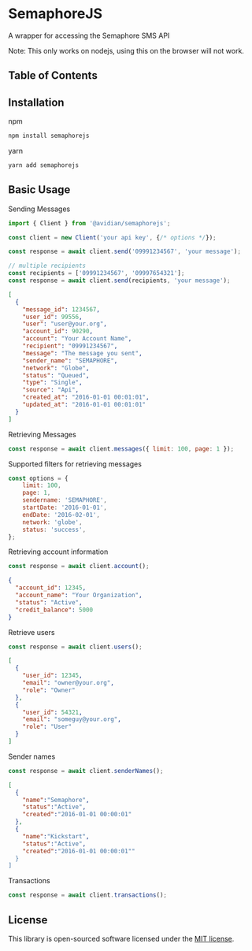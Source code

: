 # SemaphoreJS

A wrapper for accessing the Semaphore SMS API

Note: This only works on nodejs, using this on the browser will not work.

## Table of Contents

## Installation

npm

```sh
npm install semaphorejs
```

yarn

```sh
yarn add semaphorejs
```

## Basic Usage

Sending Messages

```javascript
import { Client } from '@avidian/semaphorejs';

const client = new Client('your api key', {/* options */});

const response = await client.send('09991234567', 'your message');

// multiple recipients
const recipients = ['09991234567', '09997654321'];
const response = await client.send(recipients, 'your message');
```

```json
[
  {
    "message_id": 1234567,
    "user_id": 99556,
    "user": "user@your.org",
    "account_id": 90290,
    "account": "Your Account Name",
    "recipient": "09991234567",
    "message": "The message you sent",
    "sender_name": "SEMAPHORE",
    "network": "Globe",
    "status": "Queued",
    "type": "Single",
    "source": "Api",
    "created_at": "2016-01-01 00:01:01",
    "updated_at": "2016-01-01 00:01:01"
  }
]
```

Retrieving Messages

```javascript
const response = await client.messages({ limit: 100, page: 1 });
```

Supported filters for retrieving messages

```javascript
const options = {
    limit: 100,
    page: 1,
    sendername: 'SEMAPHORE',
    startDate: '2016-01-01',
    endDate: '2016-02-01',
    network: 'globe',
    status: 'success',
};
```

Retrieving account information

```javascript
const response = await client.account();
```

```json
{
  "account_id": 12345,
  "account_name": "Your Organization",
  "status": "Active",
  "credit_balance": 5000
}
```

Retrieve users

```javascript
const response = await client.users();
```

```json
[
  {
    "user_id": 12345,
    "email": "owner@your.org",
    "role": "Owner"
  },
  {
    "user_id": 54321,
    "email": "someguy@your.org",
    "role": "User"
  }
]
```

Sender names

```javascript
const response = await client.senderNames();
```

```json
[
  {
    "name":"Semaphore",
    "status":"Active",
    "created":"2016-01-01 00:00:01"
  },
  {
    "name":"Kickstart",
    "status":"Active",
    "created":"2016-01-01 00:00:01""
  }
]
```

Transactions

```javascript
const response = await client.transactions();
````

## License

This library is open-sourced software licensed under the [MIT license](LICENSE.md).
